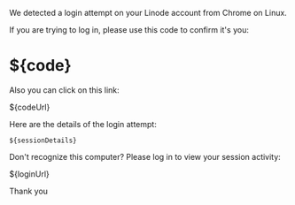 We detected a login attempt on your Linode account from Chrome on Linux.

If you are trying to log in, please use this code to confirm it's you:

# ${code}

Also you can click on this link:

${codeUrl}

Here are the details of the login attempt:

```
${sessionDetails}
```

Don't recognize this computer? Please log in to view your session activity:

${loginUrl}

Thank you